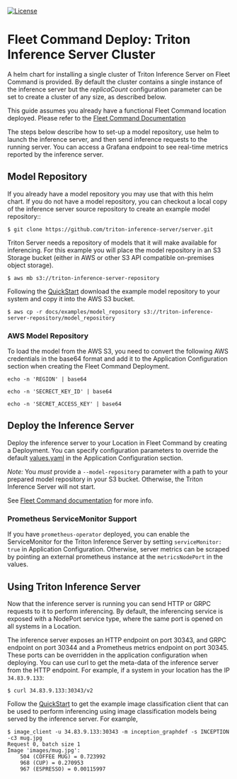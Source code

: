 <!--
# Copyright (c) 2018-2021, NVIDIA CORPORATION. All rights reserved.
#
# Redistribution and use in source and binary forms, with or without
# modification, are permitted provided that the following conditions
# are met:
#  * Redistributions of source code must retain the above copyright
#    notice, this list of conditions and the following disclaimer.
#  * Redistributions in binary form must reproduce the above copyright
#    notice, this list of conditions and the following disclaimer in the
#    documentation and/or other materials provided with the distribution.
#  * Neither the name of NVIDIA CORPORATION nor the names of its
#    contributors may be used to endorse or promote products derived
#    from this software without specific prior written permission.
#
# THIS SOFTWARE IS PROVIDED BY THE COPYRIGHT HOLDERS ``AS IS'' AND ANY
# EXPRESS OR IMPLIED WARRANTIES, INCLUDING, BUT NOT LIMITED TO, THE
# IMPLIED WARRANTIES OF MERCHANTABILITY AND FITNESS FOR A PARTICULAR
# PURPOSE ARE DISCLAIMED.  IN NO EVENT SHALL THE COPYRIGHT OWNER OR
# CONTRIBUTORS BE LIABLE FOR ANY DIRECT, INDIRECT, INCIDENTAL, SPECIAL,
# EXEMPLARY, OR CONSEQUENTIAL DAMAGES (INCLUDING, BUT NOT LIMITED TO,
# PROCUREMENT OF SUBSTITUTE GOODS OR SERVICES; LOSS OF USE, DATA, OR
# PROFITS; OR BUSINESS INTERRUPTION) HOWEVER CAUSED AND ON ANY THEORY
# OF LIABILITY, WHETHER IN CONTRACT, STRICT LIABILITY, OR TORT
# (INCLUDING NEGLIGENCE OR OTHERWISE) ARISING IN ANY WAY OUT OF THE USE
# OF THIS SOFTWARE, EVEN IF ADVISED OF THE POSSIBILITY OF SUCH DAMAGE.
-->

[![License](https://img.shields.io/badge/License-BSD3-lightgrey.svg)](https://opensource.org/licenses/BSD-3-Clause)

# Fleet Command Deploy: Triton Inference Server Cluster

A helm chart for installing a single cluster of Triton Inference Server on Fleet
Command is provided. By default the cluster contains a single instance of the
inference server but the *replicaCount* configuration parameter can be set to
create a cluster of any size, as described below.

This guide assumes you already have a functional Fleet Command location
deployed.  Please refer to the [Fleet Command
Documentation](https://docs.nvidia.com/fleet-command/prod_fleet-command/prod_fleet-command/overview.html)

The steps below describe how to set-up a model repository, use helm to launch
the inference server, and then send inference requests to the running server.
You can access a Grafana endpoint to see real-time metrics reported by the
inference server.

## Model Repository

If you already have a model repository you may use that with this helm
chart. If you do not have a model repository, you can checkout a local
copy of the inference server source repository to create an example
model repository::

```
$ git clone https://github.com/triton-inference-server/server.git
```

Triton Server needs a repository of models that it will make available
for inferencing. For this example you will place the model repository
in an S3 Storage bucket (either in AWS or other S3 API compatible on-premises object storage).

```
$ aws mb s3://triton-inference-server-repository
```

Following the [QuickStart](../../docs/quickstart.md) download the
example model repository to your system and copy it into the AWS S3
bucket.

```
$ aws cp -r docs/examples/model_repository s3://triton-inference-server-repository/model_repository
```

### AWS Model Repository
To load the model from the AWS S3, you need to convert the following AWS
credentials in the base64 format and add it to the Application Configuration
section when creating the Fleet Command Deployment.

```
echo -n 'REGION' | base64
```
```
echo -n 'SECRECT_KEY_ID' | base64
```
```
echo -n 'SECRET_ACCESS_KEY' | base64
```

## Deploy the Inference Server

Deploy the inference server to your Location in Fleet Command by creating a
Deployment.  You can specify configuration parameters to override the default
[values.yaml](values.yaml) in the Application Configuration section.  

*Note:* You _must_ provide a `--model-repository` parameter with a path to your
prepared model repository in your S3 bucket.  Otherwise, the Triton Inference
Server will not start.

See [Fleet Command documentation](https://docs.nvidia.com/fleet-command/prod_fleet-command/prod_fleet-command/ug-deploying-to-the-edge.html)
for more info.

### Prometheus ServiceMonitor Support

If you have `prometheus-operator` deployed, you can enable the ServiceMonitor
for the Triton Inference Server by setting `serviceMonitor: true` in Application
Configuration.  Otherwise, server metrics can be scraped by pointing an external
prometheus instance at the `metricsNodePort` in the values.

## Using Triton Inference Server

Now that the inference server is running you can send HTTP or GRPC requests to
it to perform inferencing. By default, the inferencing service is exposed with a
NodePort service type, where the same port is opened on all systems in a
Location.

The inference server exposes an HTTP endpoint on port 30343, and GRPC endpoint
on port 30344 and a Prometheus metrics endpoint on port 30345. These ports can
be overridden in the application configuration when deploying.  You can use curl
to get the meta-data of the inference server from the HTTP endpoint.  For
example, if a system in your location has the IP `34.83.9.133`:

```
$ curl 34.83.9.133:30343/v2
```

Follow the [QuickStart](../../docs/quickstart.md) to get the example
image classification client that can be used to perform inferencing
using image classification models being served by the inference
server. For example,

```
$ image_client -u 34.83.9.133:30343 -m inception_graphdef -s INCEPTION -c3 mug.jpg
Request 0, batch size 1
Image 'images/mug.jpg':
    504 (COFFEE MUG) = 0.723992
    968 (CUP) = 0.270953
    967 (ESPRESSO) = 0.00115997
```
